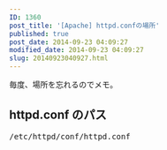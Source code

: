 ```yaml
---
ID: 1360
post_title: '[Apache] httpd.confの場所'
published: true
post_date: 2014-09-23 04:09:27
modified_date: 2014-09-23 04:09:27
slug: 20140923040927.html
---
```

<p>毎度、場所を忘れるのでメモ。<br />
<!--more--></p>
<h2>httpd.conf のパス</h2>
<pre class="prettyprint">/etc/httpd/conf/httpd.conf</pre>